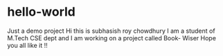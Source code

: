 # hello-world
Just a demo project
Hi this is subhasish roy chowdhury
I am a student of M.Tech CSE dept and I am working on a project called Book- Wiser
Hope you all like it !!
